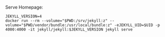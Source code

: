 Serve Homepage:

    JEKYLL_VERSION=4
    docker run --rm --volume="$PWD:/srv/jekyll:z" --volume="$PWD/vendor/bundle:/usr/local/bundle:z" -eJEKYLL_UID=$UID -p 4000:4000 -it jekyll/jekyll:$JEKYLL_VERSION jekyll serve
